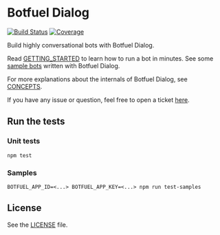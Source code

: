 # Botfuel Dialog

[![Build Status](https://travis-ci.com/Botfuel/botfuel-dialog.svg?token=DzdpA2xzqKcvBPt7ExGD&branch=master)](https://travis-ci.com/Botfuel/botfuel-dialog)
[![Coverage](https://img.shields.io/codecov/c/github/botfuel/botfuel-dialog.svg)](https://codecov.io/gh/Botfuel/botfuel-dialog)

Build highly conversational bots with Botfuel Dialog.

Read [GETTING_STARTED](GETTING_STARTED.md) to learn how to run a bot in minutes.
See some [sample bots](https://github.com/topics/botfuel-dialog-samples) written with Botfuel Dialog.

For more explanations about the internals of Botfuel Dialog, see [CONCEPTS](CONCEPTS.md).

If you have any issue or question, feel free to open a ticket [here](https://github.com/Botfuel/botfuel-dialog/issues).

## Run the tests

### Unit tests
```shell
npm test
```

### Samples
```
BOTFUEL_APP_ID=<...> BOTFUEL_APP_KEY=<...> npm run test-samples
```

## License

See the [LICENSE](LICENSE.md) file.
